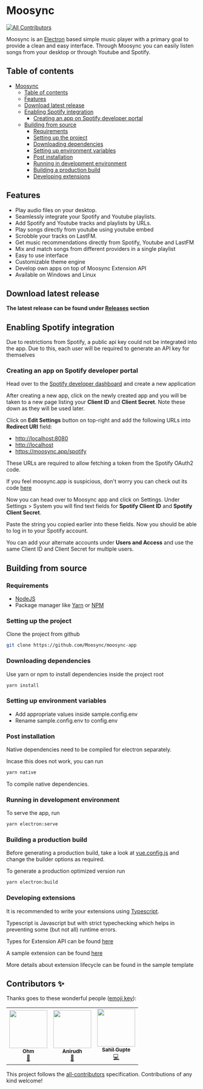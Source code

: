 # Moosync
<!-- ALL-CONTRIBUTORS-BADGE:START - Do not remove or modify this section -->
[![All Contributors](https://img.shields.io/badge/all_contributors-3-orange.svg?style=flat-square)](#contributors-)
<!-- ALL-CONTRIBUTORS-BADGE:END -->

Moosync is an [Electron](https://www.electronjs.org/) based simple music player with a primary goal to provide a clean and easy interface. Through Moosync you can easily listen songs from your desktop or through Youtube and Spotify.

## Table of contents

- [Moosync](#moosync)
  - [Table of contents](#table-of-contents)
  - [Features](#features)
  - [Download latest release](#download-latest-release)
  - [Enabling Spotify integration](#enabling-spotify-integration)
    - [Creating an app on Spotify developer portal](#creating-an-app-on-spotify-developer-portal)
  - [Building from source](#building-from-source)
    - [Requirements](#requirements)
    - [Setting up the project](#setting-up-the-project)
    - [Downloading dependencies](#downloading-dependencies)
    - [Setting up environment variables](#setting-up-environment-variables)
    - [Post installation](#post-installation)
    - [Running in development environment](#running-in-development-environment)
    - [Building a production build](#building-a-production-build)
    - [Developing extensions](#developing-extensions)

## Features

- Play audio files on your desktop.
- Seamlessly integrate your Spotify and Youtube playlists.
- Add Spotify and Youtube tracks and playlists by URLs.
- Play songs directly from youtube using youtube embed
- Scrobble your tracks on LastFM.
- Get music recommendations directly from Spotify, Youtube and LastFM
- Mix and match songs from different providers in a single playlist
- Easy to use interface
- Customizable theme engine
- Develop own apps on top of Moosync Extension API
- Available on Windows and Linux

## Download latest release

**The latest release can be found under [Releases](https://github.com/Moosync/Moosync/releases) section**

## Enabling Spotify integration

Due to restrictions from Spotify, a public api key could not be integrated into the app.
Due to this, each user will be required to generate an API key for themselves

### Creating an app on Spotify developer portal

Head over to the [Spotify developer dashboard](https://developer.spotify.com/dashboard/applications) and create a new application

After creating a new app, click on the newly created app and you will be taken to a new page listing your **Client ID** and **Client Secret**. Note these down as they will be used later.

Click on **Edit Settings** button on top-right and add the following URLs into **Redirect URI** field:

- <http://localhost:8080>
- <http://localhost>
- <https://moosync.app/spotify>

These URLs are required to allow fetching a token from the Spotify OAuth2 code.

If you feel moosync.app is suspicious, don't worry you can check out its code [here](https://github.com/Moosync/Moosync.github.io)

Now you can head over to Moosync app and click on Settings. Under Settings > System you will find text fields for **Spotify Client ID** and **Spotify Client Secret**.

Paste the string you copied earlier into these fields. Now you should be able to log in to your Spotify account.

You can add your alternate accounts under **Users and Access** and use the same Client ID and Client Secret for multiple users.

## Building from source

### Requirements

- [NodeJS](https://nodejs.org/en/)
- Package manager like [Yarn](https://yarnpkg.com/getting-started/install) or [NPM](https://www.npmjs.com/)

### Setting up the project

Clone the project from github

``` bash
git clone https://github.com/Moosync/moosync-app
```

### Downloading dependencies

Use yarn or npm to install dependencies inside the project root

``` bash
yarn install
```

### Setting up environment variables

- Add appropriate values inside sample.config.env
- Rename sample.config.env to config.env

### Post installation

Native dependencies need to be compiled for electron separately.

Incase this does not work, you can run

``` bash
yarn native
```

To compile native dependencies.

### Running in development environment

To serve the app, run

```bash
yarn electron:serve
```

### Building a production build

Before generating a production build, take a look at [vue.config.js](https://github.com/Moosync/moosync-app/blob/main/vue.config.js) and change the builder options as required.

To generate a production optimized version run

``` bash
yarn electron:build
```

### Developing extensions

It is recommended to write your extensions using [Typescript](https://www.typescriptlang.org/).

Typescript is Javascript but with strict typechecking which helps in preventing some (but not all) runtime errors.

Types for Extension API can be found [here](https://github.com/Moosync/extension-api-types)

A sample extension can be found [here](https://github.com/Moosync/extension-typescript-template)

More details about extension lifecycle can be found in the sample template

## Contributors ✨

Thanks goes to these wonderful people ([emoji key](https://allcontributors.org/docs/en/emoji-key)):

<!-- ALL-CONTRIBUTORS-LIST:START - Do not remove or modify this section -->
<!-- prettier-ignore-start -->
<!-- markdownlint-disable -->
<table>
  <tr>
    <td align="center"><a href="https://github.com/Mercyssh"><img src="https://avatars.githubusercontent.com/u/41297391?v=4?s=100" width="100px;" alt=""/><br /><sub><b>Ohm</b></sub></a><br /><a href="#design-Mercyssh" title="Design">🎨</a></td>
    <td align="center"><a href="http://androbuddy.github.io/studio-wingress"><img src="https://avatars.githubusercontent.com/u/28799675?v=4?s=100" width="100px;" alt=""/><br /><sub><b>Anirudh</b></sub></a><br /><a href="#design-AndroBuddy" title="Design">🎨</a></td>
    <td align="center"><a href="https://github.com/Ovenoboyo"><img src="https://avatars.githubusercontent.com/u/36789504?v=4?s=100" width="100px;" alt=""/><br /><sub><b>Sahil Gupte</b></sub></a><br /><a href="https://github.com/Moosync/Moosync/commits?author=Ovenoboyo" title="Code">💻</a></td>
  </tr>
</table>

<!-- markdownlint-restore -->
<!-- prettier-ignore-end -->

<!-- ALL-CONTRIBUTORS-LIST:END -->

This project follows the [all-contributors](https://github.com/all-contributors/all-contributors) specification. Contributions of any kind welcome!
